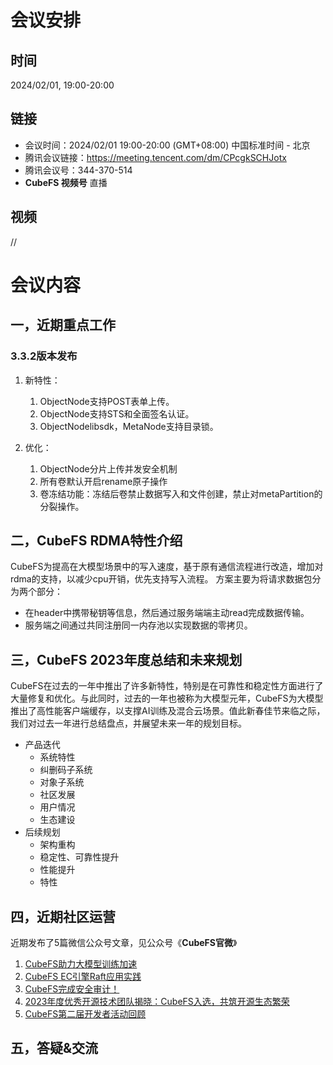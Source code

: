 # 会议安排

## 时间

2024/02/01,  19:00-20:00

## 链接

+ 会议时间：2024/02/01 19:00-20:00 (GMT+08:00) 中国标准时间 - 北京
+ 腾讯会议链接：https://meeting.tencent.com/dm/CPcgkSCHJotx
+ 腾讯会议号：344-370-514
+ **CubeFS 视频号** 直播
## 视频

//

# 会议内容

## 一，近期重点工作

### 3.3.2版本发布
  1. 新特性：
     1. ObjectNode支持POST表单上传。
     2. ObjectNode支持STS和全面签名认证。
     3. ObjectNodelibsdk，MetaNode支持目录锁。

  2. 优化：
     1. ObjectNode分片上传并发安全机制
     2. 所有卷默认开启rename原子操作
     3. 卷冻结功能：冻结后卷禁止数据写入和文件创建，禁止对metaPartition的分裂操作。


## 二，CubeFS RDMA特性介绍

 CubeFS为提高在大模型场景中的写入速度，基于原有通信流程进行改造，增加对rdma的支持，以减少cpu开销，优先支持写入流程。 方案主要为将请求数据包分为两个部分：
   - 在header中携带秘钥等信息，然后通过服务端端主动read完成数据传输。
   - 服务端之间通过共同注册同一内存池以实现数据的零拷贝。

## 三，CubeFS 2023年度总结和未来规划

 CubeFS在过去的一年中推出了许多新特性，特别是在可靠性和稳定性方面进行了大量修复和优化。与此同时，过去的一年也被称为大模型元年，CubeFS为大模型推出了高性能客户端缓存，以支撑AI训练及混合云场景。值此新春佳节来临之际，我们对过去一年进行总结盘点，并展望未来一年的规划目标。
 - 产品迭代
   - 系统特性
   - 纠删码子系统
   - 对象子系统
   - 社区发展
   - 用户情况
   - 生态建设
 - 后续规划
   - 架构重构
   - 稳定性、可靠性提升
   - 性能提升
   - 特性

## 四，近期社区运营

近期发布了5篇微信公众号文章，见公众号《**CubeFS官微**》

1.  [CubeFS助力大模型训练加速](https://mp.weixin.qq.com/s/x_I0vWhshFmNvpb7VxWNrw)
2.  [CubeFS EC引擎Raft应用实践](https://mp.weixin.qq.com/s/0B5Iaz-pZeU4LlAp8FjbTg)
3.  [CubeFS完成安全审计！](https://mp.weixin.qq.com/s/NIaWux4AnvSblD6iqwnPPA)
4.  [2023年度优秀开源技术团队揭晓：CubeFS入选，共筑开源生态繁荣](https://mp.weixin.qq.com/s/Oj19RWPcaYvlAXhm5NBEAw)
5.  [CubeFS第二届开发者活动回顾](https://mp.weixin.qq.com/s/02ZZFipIcgT1iidrDBgvKw)

## 五，答疑&交流

